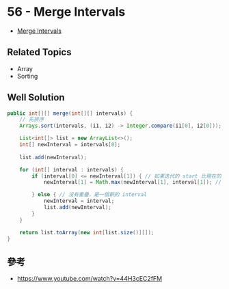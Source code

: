 # 56 - Merge Intervals

* [Merge Intervals](https://leetcode.com/problems/merge-intervals/)

## Related Topics
* Array
* Sorting

## Well Solution
```java
public int[][] merge(int[][] intervals) {
    // 先排序
    Arrays.sort(intervals, (i1, i2) -> Integer.compare(i1[0], i2[0]));

    List<int[]> list = new ArrayList<>();
    int[] newInterval = intervals[0];
    
    list.add(newInterval);

    for (int[] interval : intervals) {
        if (interval[0] <= newInterval[1]) { // 如果迭代的 start 比現在的 interval 小，代表有重疊
            newInterval[1] = Math.max(newInterval[1], interval[1]); // 所以只要更新此 interval 的尾端

        } else { // 沒有重疊，是一個新的 interval
            newInterval = interval;
            list.add(newInterval);
        }
    }

    return list.toArray(new int[list.size()][]);
}
```

## 參考
* https://www.youtube.com/watch?v=44H3cEC2fFM